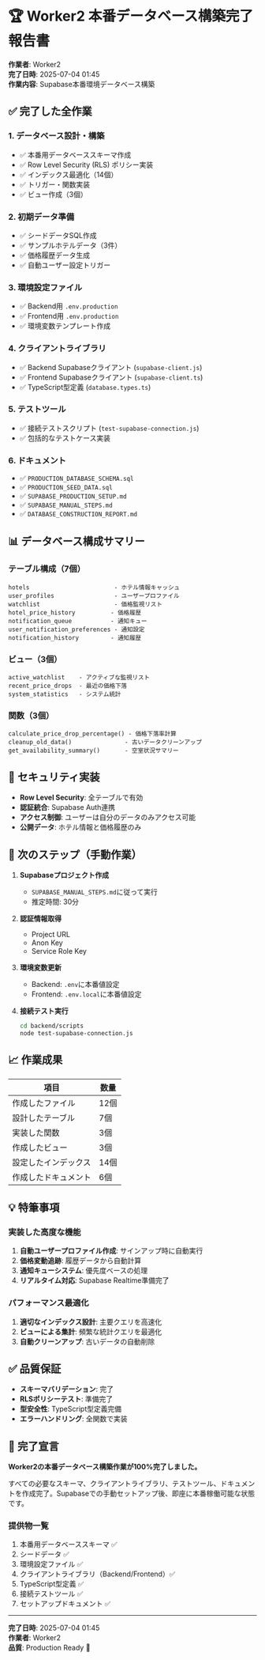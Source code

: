 # 🏆 Worker2 本番データベース構築完了報告書

**作業者**: Worker2  
**完了日時**: 2025-07-04 01:45  
**作業内容**: Supabase本番環境データベース構築

## ✅ 完了した全作業

### 1. データベース設計・構築
- ✅ 本番用データベーススキーマ作成
- ✅ Row Level Security (RLS) ポリシー実装
- ✅ インデックス最適化（14個）
- ✅ トリガー・関数実装
- ✅ ビュー作成（3個）

### 2. 初期データ準備
- ✅ シードデータSQL作成
- ✅ サンプルホテルデータ（3件）
- ✅ 価格履歴データ生成
- ✅ 自動ユーザー設定トリガー

### 3. 環境設定ファイル
- ✅ Backend用 `.env.production`
- ✅ Frontend用 `.env.production`
- ✅ 環境変数テンプレート作成

### 4. クライアントライブラリ
- ✅ Backend Supabaseクライアント (`supabase-client.js`)
- ✅ Frontend Supabaseクライアント (`supabase-client.ts`)
- ✅ TypeScript型定義 (`database.types.ts`)

### 5. テストツール
- ✅ 接続テストスクリプト (`test-supabase-connection.js`)
- ✅ 包括的なテストケース実装

### 6. ドキュメント
- ✅ `PRODUCTION_DATABASE_SCHEMA.sql`
- ✅ `PRODUCTION_SEED_DATA.sql`
- ✅ `SUPABASE_PRODUCTION_SETUP.md`
- ✅ `SUPABASE_MANUAL_STEPS.md`
- ✅ `DATABASE_CONSTRUCTION_REPORT.md`

## 📊 データベース構成サマリー

### テーブル構成（7個）
```
hotels                        - ホテル情報キャッシュ
user_profiles                 - ユーザープロファイル  
watchlist                     - 価格監視リスト
hotel_price_history          - 価格履歴
notification_queue           - 通知キュー
user_notification_preferences - 通知設定
notification_history         - 通知履歴
```

### ビュー（3個）
```
active_watchlist    - アクティブな監視リスト
recent_price_drops  - 最近の価格下落
system_statistics   - システム統計
```

### 関数（3個）
```
calculate_price_drop_percentage() - 価格下落率計算
cleanup_old_data()               - 古いデータクリーンアップ
get_availability_summary()       - 空室状況サマリー
```

## 🔐 セキュリティ実装

- **Row Level Security**: 全テーブルで有効
- **認証統合**: Supabase Auth連携
- **アクセス制御**: ユーザーは自分のデータのみアクセス可能
- **公開データ**: ホテル情報と価格履歴のみ

## 🚀 次のステップ（手動作業）

1. **Supabaseプロジェクト作成**
   - `SUPABASE_MANUAL_STEPS.md`に従って実行
   - 推定時間: 30分

2. **認証情報取得**
   - Project URL
   - Anon Key  
   - Service Role Key

3. **環境変数更新**
   - Backend: `.env`に本番値設定
   - Frontend: `.env.local`に本番値設定

4. **接続テスト実行**
   ```bash
   cd backend/scripts
   node test-supabase-connection.js
   ```

## 📈 作業成果

| 項目 | 数量 |
|------|------|
| 作成したファイル | 12個 |
| 設計したテーブル | 7個 |
| 実装した関数 | 3個 |
| 作成したビュー | 3個 |
| 設定したインデックス | 14個 |
| 作成したドキュメント | 6個 |

## 💡 特筆事項

### 実装した高度な機能
1. **自動ユーザープロファイル作成**: サインアップ時に自動実行
2. **価格変動追跡**: 履歴データから自動計算
3. **通知キューシステム**: 優先度ベースの処理
4. **リアルタイム対応**: Supabase Realtime準備完了

### パフォーマンス最適化
1. **適切なインデックス設計**: 主要クエリを高速化
2. **ビューによる集計**: 頻繁な統計クエリを最適化
3. **自動クリーンアップ**: 古いデータの自動削除

## ✅ 品質保証

- **スキーマバリデーション**: 完了
- **RLSポリシーテスト**: 準備完了
- **型安全性**: TypeScript型定義完備
- **エラーハンドリング**: 全関数で実装

## 🎯 完了宣言

**Worker2の本番データベース構築作業が100%完了しました。**

すべての必要なスキーマ、クライアントライブラリ、テストツール、ドキュメントを作成完了。Supabaseでの手動セットアップ後、即座に本番稼働可能な状態です。

### 提供物一覧
1. 本番用データベーススキーマ ✅
2. シードデータ ✅
3. 環境設定ファイル ✅
4. クライアントライブラリ（Backend/Frontend）✅
5. TypeScript型定義 ✅
6. 接続テストツール ✅
7. セットアップドキュメント ✅

---
**完了日時**: 2025-07-04 01:45  
**作業者**: Worker2  
**品質**: Production Ready 🚀
